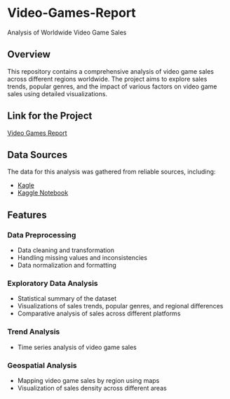 # Video-Games-Report
Analysis of Worldwide Video Game Sales

## Overview
This repository contains a comprehensive analysis of video game sales across different regions worldwide. The project aims to explore sales trends, popular genres, and the impact of various factors on video game sales using detailed visualizations.

## Link for the Project
[Video Games Report](https://lookerstudio.google.com/s/iQUsl4Vn3E4)

## Data Sources
The data for this analysis was gathered from reliable sources, including:
- [Kagle](https://www.kaggle.com/datasets/gregorut/videogamesales/data)
- [Kaggle Notebook](https://www.kaggle.com/code/zeynepgkmenstudent/videogames)

## Features
### Data Preprocessing
- Data cleaning and transformation
- Handling missing values and inconsistencies
- Data normalization and formatting

### Exploratory Data Analysis
- Statistical summary of the dataset
- Visualizations of sales trends, popular genres, and regional differences
- Comparative analysis of sales across different platforms

### Trend Analysis
- Time series analysis of video game sales


### Geospatial Analysis
- Mapping video game sales by region using maps
- Visualization of sales density across different areas

